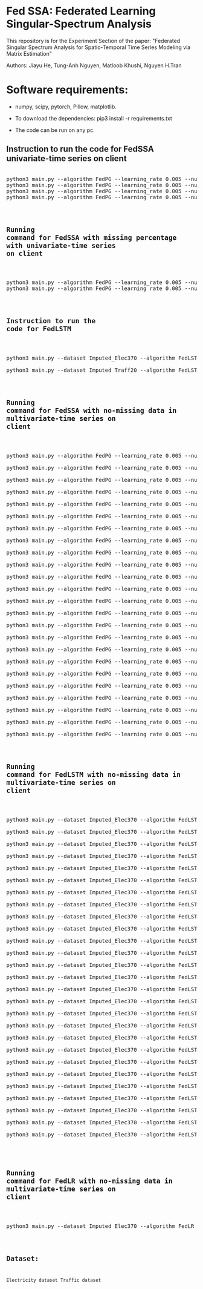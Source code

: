 # Fed SSA: Federated Learning Singular-Spectrum Analysis
This repository is for the Experiment Section of the paper: "Federated Singular Spectrum Analysis for Spatio-Temporal Time
Series Modeling via Matrix Estimation"

Authors: Jiayu He, Tung-Anh Nguyen, Matloob Khushi, Nguyen H.Tran
# Software requirements:
- numpy, scipy, pytorch, Pillow, matplotlib.

- To download the dependencies: pip3 install -r requirements.txt

- The code can be run on any pc.
## Instruction to run the code for FedSSA univariate-time series on client
<pre></code>
python3 main.py --algorithm FedPG --learning_rate 0.005 --num_global_iters 50 --dim 100 --local_epochs 30 --ro 1 --dataset Traffic20 --window 100 --ro_auto 1 --missingVal 1
python3 main.py --algorithm FedPG --learning_rate 0.005 --num_global_iters 50 --dim 100 --local_epochs 30 --ro 1 --dataset Traffic20 --window 100 --ro_auto 1 --missingVal 0
python3 main.py --algorithm FedPG --learning_rate 0.005 --num_global_iters 50 --dim 80 --local_epochs 30 --ro 1 --dataset Elec20 --window 80 --ro_auto 1 --missingVal 1
python3 main.py --algorithm FedPG --learning_rate 0.005 --num_global_iters 50 --dim 80 --local_epochs 30 --ro 1 --dataset Elec20 --window 80 --ro_auto 1 --missingVal 0
<code></pre>

## Running command for FedSSA with missing percentage with univariate-time series on client
<pre></code>
python3 main.py --algorithm FedPG --learning_rate 0.005 --num_global_iters 50 --dim 100 --local_epochs 30 --ro 1 --dataset Traffic20 --window 100 --ro_auto 1 --missingVal 20
python3 main.py --algorithm FedPG --learning_rate 0.005 --num_global_iters 50 --dim 100 --local_epochs 30 --ro 1 --dataset Traffic20 --window 100 --ro_auto 1 --missingVal 40
<code></pre>
## Instruction to run the code for FedLSTM
<pre></code>
python3 main.py --dataset Imputed_Elec370 --algorithm FedLSTM --batch_size 64 --learning_rate 0.001 --subusers 0.1 --num_global_iters 100 --local_epochs 2

python3 main.py --dataset Imputed_Traff20 --algorithm FedLSTM --batch_size 64 --learning_rate 0.001 --subusers 0.1 --num_global_iters 100 --local_epochs 2
<code></pre>

## Running command for FedSSA with no-missing data in multivariate-time series on client
<pre></code>
python3 main.py --algorithm FedPG --learning_rate 0.005 --num_global_iters 50 --dim 80 --local_epochs 30 --ro 1 --dataset Elec370 --window 80 --ro_auto 1 --missingVal 0 --mulTS 1 --fac 1 --num_users 10

python3 main.py --algorithm FedPG --learning_rate 0.005 --num_global_iters 50 --dim 80 --local_epochs 30 --ro 1 --dataset Elec370 --window 80 --ro_auto 1 --missingVal 20 --mulTS 1 --fac 1 --num_users 10

python3 main.py --algorithm FedPG --learning_rate 0.005 --num_global_iters 50 --dim 80 --local_epochs 30 --ro 1 --dataset Elec370 --window 80 --ro_auto 1 --missingVal 40 --mulTS 1 --fac 1 --num_users 10

python3 main.py --algorithm FedPG --learning_rate 0.005 --num_global_iters 50 --dim 80 --local_epochs 30 --ro 1 --dataset Elec370 --window 80 --ro_auto 1 --missingVal 60 --mulTS 1 --fac 1 --num_users 10

python3 main.py --algorithm FedPG --learning_rate 0.005 --num_global_iters 50 --dim 80 --local_epochs 30 --ro 1 --dataset Elec370 --window 80 --ro_auto 1 --missingVal 80 --mulTS 1 --fac 1 --num_users 10

python3 main.py --algorithm FedPG --learning_rate 0.005 --num_global_iters 50 --dim 80 --local_epochs 30 --ro 1 --dataset Elec370 --window 80 --ro_auto 1 --missingVal 0 --mulTS 1 --fac 1 --num_users 37

python3 main.py --algorithm FedPG --learning_rate 0.005 --num_global_iters 50 --dim 80 --local_epochs 30 --ro 1 --dataset Elec370 --window 80 --ro_auto 1 --missingVal 20 --mulTS 1 --fac 1 --num_users 37

python3 main.py --algorithm FedPG --learning_rate 0.005 --num_global_iters 50 --dim 80 --local_epochs 30 --ro 1 --dataset Elec370 --window 80 --ro_auto 1 --missingVal 40 --mulTS 1 --fac 1 --num_users 37

python3 main.py --algorithm FedPG --learning_rate 0.005 --num_global_iters 50 --dim 80 --local_epochs 30 --ro 1 --dataset Elec370 --window 80 --ro_auto 1 --missingVal 60 --mulTS 1 --fac 1 --num_users 37

python3 main.py --algorithm FedPG --learning_rate 0.005 --num_global_iters 50 --dim 80 --local_epochs 30 --ro 1 --dataset Elec370 --window 80 --ro_auto 1 --missingVal 0 --mulTS 1 --fac 1 --num_users 74

python3 main.py --algorithm FedPG --learning_rate 0.005 --num_global_iters 50 --dim 80 --local_epochs 30 --ro 1 --dataset Elec370 --window 80 --ro_auto 1 --missingVal 20 --mulTS 1 --fac 1 --num_users 74

python3 main.py --algorithm FedPG --learning_rate 0.005 --num_global_iters 50 --dim 80 --local_epochs 30 --ro 1 --dataset Elec370 --window 80 --ro_auto 1 --missingVal 40 --mulTS 1 --fac 1 --num_users 74

python3 main.py --algorithm FedPG --learning_rate 0.005 --num_global_iters 50 --dim 80 --local_epochs 30 --ro 1 --dataset Elec370 --window 80 --ro_auto 1 --missingVal 60 --mulTS 1 --fac 1 --num_users 74

python3 main.py --algorithm FedPG --learning_rate 0.005 --num_global_iters 50 --dim 80 --local_epochs 30 --ro 1 --dataset Elec370 --window 80 --ro_auto 1 --missingVal 80 --mulTS 1 --fac 1 --num_users 74

python3 main.py --algorithm FedPG --learning_rate 0.005 --num_global_iters 50 --dim 80 --local_epochs 30 --ro 1 --dataset Elec370 --window 80 --ro_auto 1 --missingVal 0 --mulTS 1 --fac 1 --num_users 148

python3 main.py --algorithm FedPG --learning_rate 0.005 --num_global_iters 50 --dim 80 --local_epochs 30 --ro 1 --dataset Elec370 --window 80 --ro_auto 1 --missingVal 20 --mulTS 1 --fac 1 --num_users 148

python3 main.py --algorithm FedPG --learning_rate 0.005 --num_global_iters 50 --dim 80 --local_epochs 30 --ro 1 --dataset Elec370 --window 80 --ro_auto 1 --missingVal 40 --mulTS 1 --fac 1 --num_users 148

python3 main.py --algorithm FedPG --learning_rate 0.005 --num_global_iters 50 --dim 80 --local_epochs 30 --ro 1 --dataset Elec370 --window 80 --ro_auto 1 --missingVal 60 --mulTS 1 --fac 1 --num_users 148

python3 main.py --algorithm FedPG --learning_rate 0.005 --num_global_iters 50 --dim 80 --local_epochs 30 --ro 1 --dataset Elec370 --window 80 --ro_auto 1 --missingVal 80 --mulTS 1 --fac 1 --num_users 148

python3 main.py --algorithm FedPG --learning_rate 0.005 --num_global_iters 5 --dim 80 --local_epochs 10 --ro 1 --dataset Elec370 --window 80 --ro_auto 1 --missingVal 0 --mulTS 1 --fac 1 --num_users 370

python3 main.py --algorithm FedPG --learning_rate 0.005 --num_global_iters 5 --dim 80 --local_epochs 10 --ro 1 --dataset Elec370 --window 80 --ro_auto 1 --missingVal 20 --mulTS 1 --fac 1 --num_users 370

python3 main.py --algorithm FedPG --learning_rate 0.005 --num_global_iters 5 --dim 80 --local_epochs 10 --ro 1 --dataset Elec370 --window 80 --ro_auto 1 --missingVal 40 --mulTS 1 --fac 1 --num_users 370

python3 main.py --algorithm FedPG --learning_rate 0.005 --num_global_iters 5 --dim 80 --local_epochs 10 --ro 1 --dataset Elec370 --window 80 --ro_auto 1 --missingVal 60 --mulTS 1 --fac 1 --num_users 370

python3 main.py --algorithm FedPG --learning_rate 0.005 --num_global_iters 5 --dim 80 --local_epochs 10 --ro 1 --dataset Elec370 --window 80 --ro_auto 1 --missingVal 80 --mulTS 1 --fac 1 --num_users 370
<code></pre>

## Running command for FedLSTM with no-missing data in multivariate-time series on client
<pre></code>
python3 main.py --dataset Imputed_Elec370 --algorithm FedLSTM --batch_size 64 --learning_rate 0.001 --fac 0.2 --num_global_iters 100 --local_epochs 2 --num_users 10 --mulTS 1 --missingVal 0 --datatype hankel

python3 main.py --dataset Imputed_Elec370 --algorithm FedLSTM --batch_size 64 --learning_rate 0.001 --fac 0.3 --num_global_iters 20 --local_epochs 1 --num_users 10 --mulTS 1 --missingVal 0 --datatype hankel

python3 main.py --dataset Imputed_Elec370 --algorithm FedLSTM --batch_size 64 --learning_rate 0.001 --fac 0.2 --num_global_iters 20 --local_epochs 1 --num_users 10 --mulTS 1 --missingVal 0 --datatype hankel

python3 main.py --dataset Imputed_Elec370 --algorithm FedLSTM --batch_size 64 --learning_rate 0.001 --fac 0.2 --num_global_iters 20 --local_epochs 1 --num_users 10 --mulTS 1 --missingVal 20 --datatype hankel

python3 main.py --dataset Imputed_Elec370 --algorithm FedLSTM --batch_size 64 --learning_rate 0.001 --fac 0.2 --num_global_iters 20 --local_epochs 1 --num_users 10 --mulTS 1 --missingVal 40 --datatype hankel

python3 main.py --dataset Imputed_Elec370 --algorithm FedLSTM --batch_size 64 --learning_rate 0.001 --fac 0.2 --num_global_iters 20 --local_epochs 1 --num_users 10 --mulTS 1 --missingVal 60 --datatype hankel

python3 main.py --dataset Imputed_Elec370 --algorithm FedLSTM --batch_size 64 --learning_rate 0.001 --fac 0.2 --num_global_iters 20 --local_epochs 1 --num_users 10 --mulTS 1 --missingVal 80 --datatype hankel

python3 main.py --dataset Imputed_Elec370 --algorithm FedLSTM --batch_size 64 --learning_rate 0.001 --fac 0.3 --num_global_iters 20 --local_epochs 1 --num_users 37 --mulTS 1 --missingVal 0 --datatype hankel

python3 main.py --dataset Imputed_Elec370 --algorithm FedLSTM --batch_size 64 --learning_rate 0.001 --fac 0.3 --num_global_iters 20 --local_epochs 1 --num_users 37 --mulTS 1 --missingVal 20 --datatype hankel

python3 main.py --dataset Imputed_Elec370 --algorithm FedLSTM --batch_size 64 --learning_rate 0.001 --fac 0.3 --num_global_iters 20 --local_epochs 1 --num_users 37 --mulTS 1 --missingVal 40 --datatype hankel

python3 main.py --dataset Imputed_Elec370 --algorithm FedLSTM --batch_size 64 --learning_rate 0.001 --fac 0.3 --num_global_iters 20 --local_epochs 1 --num_users 37 --mulTS 1 --missingVal 60 --datatype hankel

python3 main.py --dataset Imputed_Elec370 --algorithm FedLSTM --batch_size 64 --learning_rate 0.001 --fac 0.3 --num_global_iters 20 --local_epochs 1 --num_users 37 --mulTS 1 --missingVal 80 --datatype hankel

python3 main.py --dataset Imputed_Elec370 --algorithm FedLSTM --batch_size 64 --learning_rate 0.001 --fac 0.3 --num_global_iters 20 --local_epochs 1 --num_users 74 --mulTS 1 --missingVal 0 --datatype hankel

python3 main.py --dataset Imputed_Elec370 --algorithm FedLSTM --batch_size 64 --learning_rate 0.001 --fac 0.3 --num_global_iters 20 --local_epochs 1 --num_users 74 --mulTS 1 --missingVal 20 --datatype hankel

python3 main.py --dataset Imputed_Elec370 --algorithm FedLSTM --batch_size 64 --learning_rate 0.001 --fac 0.3 --num_global_iters 20 --local_epochs 1 --num_users 74 --mulTS 1 --missingVal 40 --datatype hankel

python3 main.py --dataset Imputed_Elec370 --algorithm FedLSTM --batch_size 64 --learning_rate 0.001 --fac 0.3 --num_global_iters 20 --local_epochs 1 --num_users 74 --mulTS 1 --missingVal 60 --datatype hankel

python3 main.py --dataset Imputed_Elec370 --algorithm FedLSTM --batch_size 64 --learning_rate 0.001 --fac 0.3 --num_global_iters 20 --local_epochs 1 --num_users 74 --mulTS 1 --missingVal 80 --datatype hankel

python3 main.py --dataset Imputed_Elec370 --algorithm FedLSTM --batch_size 64 --learning_rate 0.001 --fac 0.3 --num_global_iters 20 --local_epochs 1 --num_users 148 --mulTS 1 --missingVal 0 --datatype hankel

python3 main.py --dataset Imputed_Elec370 --algorithm FedLSTM --batch_size 64 --learning_rate 0.001 --fac 0.3 --num_global_iters 20 --local_epochs 1 --num_users 148 --mulTS 1 --missingVal 20 --datatype hankel

python3 main.py --dataset Imputed_Elec370 --algorithm FedLSTM --batch_size 64 --learning_rate 0.001 --fac 0.3 --num_global_iters 20 --local_epochs 1 --num_users 148 --mulTS 1 --missingVal 40 --datatype hankel

python3 main.py --dataset Imputed_Elec370 --algorithm FedLSTM --batch_size 64 --learning_rate 0.001 --fac 0.3 --num_global_iters 20 --local_epochs 1 --num_users 148 --mulTS 1 --missingVal 60 --datatype hankel

python3 main.py --dataset Imputed_Elec370 --algorithm FedLSTM --batch_size 64 --learning_rate 0.001 --fac 0.3 --num_global_iters 20 --local_epochs 1 --num_users 148 --mulTS 1 --missingVal 80 --datatype hankel

python3 main.py --dataset Imputed_Elec370 --algorithm FedLSTM --batch_size 64 --learning_rate 0.001 --fac 0.3 --num_global_iters 20 --local_epochs 1 --num_users 370 --mulTS 1 --missingVal 0 --datatype hankel

python3 main.py --dataset Imputed_Elec370 --algorithm FedLSTM --batch_size 64 --learning_rate 0.001 --fac 0.3 --num_global_iters 20 --local_epochs 1 --num_users 370 --mulTS 1 --missingVal 20 --datatype hankel

python3 main.py --dataset Imputed_Elec370 --algorithm FedLSTM --batch_size 64 --learning_rate 0.001 --fac 0.3 --num_global_iters 20 --local_epochs 1 --num_users 370 --mulTS 1 --missingVal 40 --datatype hankel

python3 main.py --dataset Imputed_Elec370 --algorithm FedLSTM --batch_size 64 --learning_rate 0.001 --fac 0.3 --num_global_iters 20 --local_epochs 1 --num_users 370 --mulTS 1 --missingVal 60 --datatype hankel

python3 main.py --dataset Imputed_Elec370 --algorithm FedLSTM --batch_size 64 --learning_rate 0.001 --fac 0.3 --num_global_iters 20 --local_epochs 1 --num_users 370 --mulTS 1 --missingVal 80 --datatype hankel

<code></pre>

## Running command for FedLR with no-missing data in multivariate-time series on client
<pre></code>
python3 main.py --dataset Imputed_Elec370 --algorithm FedLR --batch_size 64 --learning_rate 0.001 --fac 0.1 --num_global_iters 20 --local_epochs 1 --num_users 37 --mulTS 1 --missingVal 20 --datatype hankel
<code></pre>
## Dataset:
Electricity dataset
Traffic dataset

